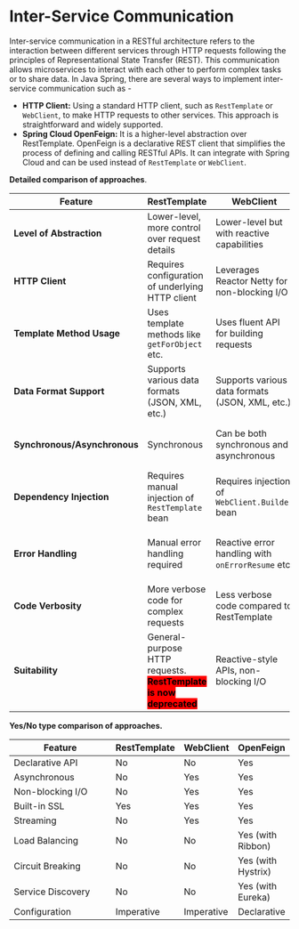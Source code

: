 # Inter-Service Communication

Inter-service communication in a RESTful architecture refers to the interaction between different services through HTTP requests following the principles of Representational State Transfer (REST). This communication allows microservices to interact with each other to perform complex tasks or to share data. In Java Spring, there are several ways to implement inter-service communication such as -

* **HTTP Client:** Using a standard HTTP client, such as `RestTemplate` or `WebClient`, to make HTTP requests to other services. This approach is straightforward and widely supported.
* **Spring Cloud OpenFeign:** It is a higher-level abstraction over RestTemplate. OpenFeign is a declarative REST client that simplifies the process of defining and calling RESTful APIs. It can integrate with Spring Cloud and can be used instead of `RestTemplate` or `WebClient`.

**Detailed comparison of approaches**.

<table data-full-width="true"><thead><tr><th width="168">Feature</th><th width="193">RestTemplate</th><th width="208">WebClient</th><th width="239">OpenFeign</th></tr></thead><tbody><tr><td><strong>Level of Abstraction</strong></td><td>Lower-level, more control over request details</td><td>Lower-level but with reactive capabilities</td><td>Higher-level, declarative approach with interfaces</td></tr><tr><td><strong>HTTP Client</strong></td><td>Requires configuration of underlying HTTP client</td><td>Leverages Reactor Netty for non-blocking I/O</td><td>Doesn't require explicit HTTP client configuration</td></tr><tr><td><strong>Template Method Usage</strong></td><td>Uses template methods like <code>getForObject</code> etc.</td><td>Uses fluent API for building requests</td><td>Uses interfaces annotated with <code>@FeignClient</code> etc.</td></tr><tr><td><strong>Data Format Support</strong></td><td>Supports various data formats (JSON, XML, etc.)</td><td>Supports various data formats (JSON, XML, etc.)</td><td>Supports various data formats (JSON, XML, etc.)</td></tr><tr><td><strong>Synchronous/Asynchronous</strong></td><td>Synchronous</td><td>Can be both synchronous and asynchronous</td><td>Can be both synchronous and asynchronous</td></tr><tr><td><strong>Dependency Injection</strong></td><td>Requires manual injection of <code>RestTemplate</code> bean</td><td>Requires injection of <code>WebClient.Builder</code> bean</td><td>Requires injection of <code>Feign</code> interface</td></tr><tr><td><strong>Error Handling</strong></td><td>Manual error handling required</td><td>Reactive error handling with <code>onErrorResume</code> etc.</td><td>Declarative error handling with <code>@FeignClient</code> options</td></tr><tr><td><strong>Code Verbosity</strong></td><td>More verbose code for complex requests</td><td>Less verbose code compared to RestTemplate</td><td>More concise code with declarative approach</td></tr><tr><td><strong>Suitability</strong></td><td>General-purpose HTTP requests. <mark style="background-color:red;"><strong>RestTemplate is now deprecated</strong></mark></td><td>Reactive-style APIs, non-blocking I/O</td><td>Microservice communication, service abstractions</td></tr></tbody></table>

**Yes/No type comparison of approaches.**

<table><thead><tr><th width="176">Feature</th><th>RestTemplate</th><th>WebClient</th><th>OpenFeign</th></tr></thead><tbody><tr><td>Declarative API</td><td>No</td><td>No</td><td>Yes</td></tr><tr><td>Asynchronous</td><td>No</td><td>Yes</td><td>Yes</td></tr><tr><td>Non-blocking I/O</td><td>No</td><td>Yes</td><td>Yes</td></tr><tr><td>Built-in SSL</td><td>Yes</td><td>Yes</td><td>Yes</td></tr><tr><td>Streaming</td><td>No</td><td>Yes</td><td>Yes</td></tr><tr><td>Load Balancing</td><td>No</td><td>No</td><td>Yes (with Ribbon)</td></tr><tr><td>Circuit Breaking</td><td>No</td><td>No</td><td>Yes (with Hystrix)</td></tr><tr><td>Service Discovery</td><td>No</td><td>No</td><td>Yes (with Eureka)</td></tr><tr><td>Configuration</td><td>Imperative</td><td>Imperative</td><td>Declarative</td></tr></tbody></table>
